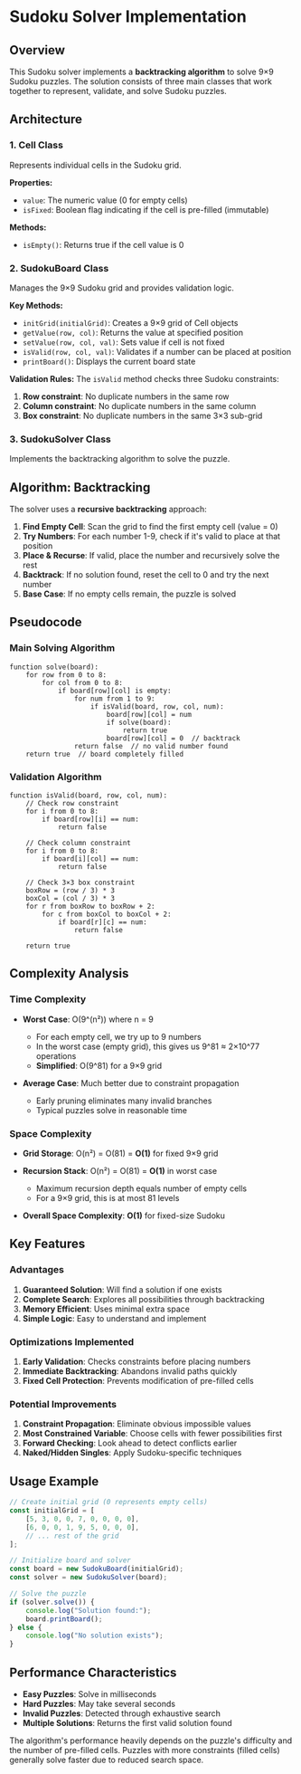 # Sudoku Solver Implementation

## Overview

This Sudoku solver implements a **backtracking algorithm** to solve 9×9 Sudoku puzzles. The solution consists of three main classes that work together to represent, validate, and solve Sudoku puzzles.

## Architecture

### 1. Cell Class
Represents individual cells in the Sudoku grid.

**Properties:**
- `value`: The numeric value (0 for empty cells)
- `isFixed`: Boolean flag indicating if the cell is pre-filled (immutable)

**Methods:**
- `isEmpty()`: Returns true if the cell value is 0

### 2. SudokuBoard Class
Manages the 9×9 Sudoku grid and provides validation logic.

**Key Methods:**
- `initGrid(initialGrid)`: Creates a 9×9 grid of Cell objects
- `getValue(row, col)`: Returns the value at specified position
- `setValue(row, col, val)`: Sets value if cell is not fixed
- `isValid(row, col, val)`: Validates if a number can be placed at position
- `printBoard()`: Displays the current board state

**Validation Rules:**
The `isValid` method checks three Sudoku constraints:
1. **Row constraint**: No duplicate numbers in the same row
2. **Column constraint**: No duplicate numbers in the same column  
3. **Box constraint**: No duplicate numbers in the same 3×3 sub-grid

### 3. SudokuSolver Class
Implements the backtracking algorithm to solve the puzzle.

## Algorithm: Backtracking

The solver uses a **recursive backtracking** approach:

1. **Find Empty Cell**: Scan the grid to find the first empty cell (value = 0)
2. **Try Numbers**: For each number 1-9, check if it's valid to place at that position
3. **Place & Recurse**: If valid, place the number and recursively solve the rest
4. **Backtrack**: If no solution found, reset the cell to 0 and try the next number
5. **Base Case**: If no empty cells remain, the puzzle is solved

## Pseudocode

### Main Solving Algorithm
```
function solve(board):
    for row from 0 to 8:
        for col from 0 to 8:
            if board[row][col] is empty:
                for num from 1 to 9:
                    if isValid(board, row, col, num):
                        board[row][col] = num
                        if solve(board):
                            return true
                        board[row][col] = 0  // backtrack
                return false  // no valid number found
    return true  // board completely filled
```

### Validation Algorithm
```
function isValid(board, row, col, num):
    // Check row constraint
    for i from 0 to 8:
        if board[row][i] == num:
            return false
    
    // Check column constraint  
    for i from 0 to 8:
        if board[i][col] == num:
            return false
    
    // Check 3×3 box constraint
    boxRow = (row / 3) * 3
    boxCol = (col / 3) * 3
    for r from boxRow to boxRow + 2:
        for c from boxCol to boxCol + 2:
            if board[r][c] == num:
                return false
    
    return true
```

## Complexity Analysis

### Time Complexity
- **Worst Case**: O(9^(n²)) where n = 9
  - For each empty cell, we try up to 9 numbers
  - In the worst case (empty grid), this gives us 9^81 ≈ 2×10^77 operations
  - **Simplified**: O(9^81) for a 9×9 grid

- **Average Case**: Much better due to constraint propagation
  - Early pruning eliminates many invalid branches
  - Typical puzzles solve in reasonable time

### Space Complexity
- **Grid Storage**: O(n²) = O(81) = **O(1)** for fixed 9×9 grid
- **Recursion Stack**: O(n²) = O(81) = **O(1)** in worst case
  - Maximum recursion depth equals number of empty cells
  - For a 9×9 grid, this is at most 81 levels

- **Overall Space Complexity**: **O(1)** for fixed-size Sudoku

## Key Features

### Advantages
1. **Guaranteed Solution**: Will find a solution if one exists
2. **Complete Search**: Explores all possibilities through backtracking
3. **Memory Efficient**: Uses minimal extra space
4. **Simple Logic**: Easy to understand and implement

### Optimizations Implemented
1. **Early Validation**: Checks constraints before placing numbers
2. **Immediate Backtracking**: Abandons invalid paths quickly
3. **Fixed Cell Protection**: Prevents modification of pre-filled cells

### Potential Improvements
1. **Constraint Propagation**: Eliminate obvious impossible values
2. **Most Constrained Variable**: Choose cells with fewer possibilities first
3. **Forward Checking**: Look ahead to detect conflicts earlier
4. **Naked/Hidden Singles**: Apply Sudoku-specific techniques

## Usage Example

```javascript
// Create initial grid (0 represents empty cells)
const initialGrid = [
    [5, 3, 0, 0, 7, 0, 0, 0, 0],
    [6, 0, 0, 1, 9, 5, 0, 0, 0],
    // ... rest of the grid
];

// Initialize board and solver
const board = new SudokuBoard(initialGrid);
const solver = new SudokuSolver(board);

// Solve the puzzle
if (solver.solve()) {
    console.log("Solution found:");
    board.printBoard();
} else {
    console.log("No solution exists");
}
```

## Performance Characteristics

- **Easy Puzzles**: Solve in milliseconds
- **Hard Puzzles**: May take several seconds
- **Invalid Puzzles**: Detected through exhaustive search
- **Multiple Solutions**: Returns the first valid solution found

The algorithm's performance heavily depends on the puzzle's difficulty and the number of pre-filled cells. Puzzles with more constraints (filled cells) generally solve faster due to reduced search space. 